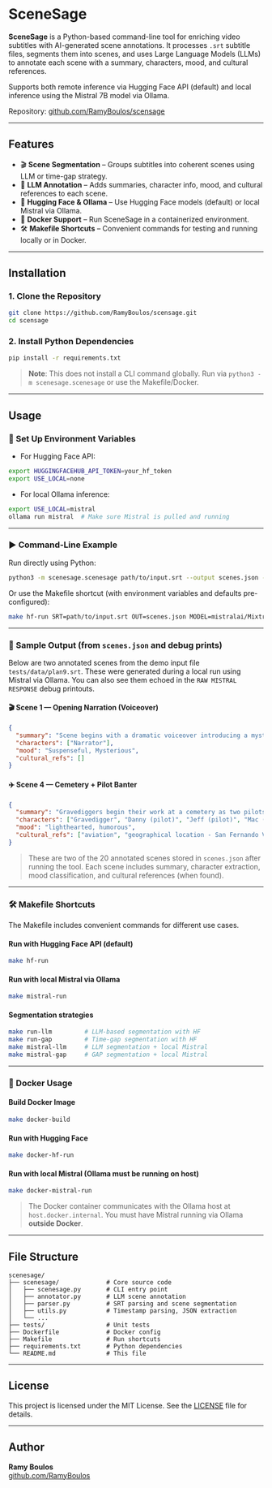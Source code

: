 

# SceneSage

**SceneSage** is a Python-based command-line tool for enriching video subtitles with AI-generated scene annotations. It processes `.srt` subtitle files, segments them into scenes, and uses Large Language Models (LLMs) to annotate each scene with a summary, characters, mood, and cultural references.

Supports both remote inference via Hugging Face API (default) and local inference using the Mistral 7B model via Ollama.

Repository: [github.com/RamyBoulos/scensage](https://github.com/RamyBoulos/scensage)

---

## Features

- 🎬 **Scene Segmentation** – Groups subtitles into coherent scenes using LLM or time-gap strategy.
- 🤖 **LLM Annotation** – Adds summaries, character info, mood, and cultural references to each scene.
- 🔌 **Hugging Face & Ollama** – Use Hugging Face models (default) or local Mistral via Ollama.
- 🐳 **Docker Support** – Run SceneSage in a containerized environment.
- 🛠️ **Makefile Shortcuts** – Convenient commands for testing and running locally or in Docker.

---

## Installation

### 1. Clone the Repository

```bash
git clone https://github.com/RamyBoulos/scensage.git
cd scensage
```

### 2. Install Python Dependencies

```bash
pip install -r requirements.txt
```

> **Note**: This does not install a CLI command globally. Run via `python3 -m scenesage.scenesage` or use the Makefile/Docker.

---

## Usage

### 🔧 Set Up Environment Variables

- For Hugging Face API:

```bash
export HUGGINGFACEHUB_API_TOKEN=your_hf_token
export USE_LOCAL=none
```

- For local Ollama inference:

```bash
export USE_LOCAL=mistral
ollama run mistral  # Make sure Mistral is pulled and running
```

---

### ▶️ Command-Line Example

Run directly using Python:

```bash
python3 -m scenesage.scenesage path/to/input.srt --output scenes.json --model mistralai/Mixtral-8x7B-Instruct-v0.1
```

Or use the Makefile shortcut (with environment variables and defaults pre-configured):

```bash
make hf-run SRT=path/to/input.srt OUT=scenes.json MODEL=mistralai/Mixtral-8x7B-Instruct-v0.1
```

---

### 📄 Sample Output (from `scenes.json` and debug prints)

Below are two annotated scenes from the demo input file `tests/data/plan9.srt`. These were generated during a local run using Mistral via Ollama. You can also see them echoed in the `RAW MISTRAL RESPONSE` debug printouts.

#### 🎬 Scene 1 — Opening Narration (Voiceover)

```json
{
  "summary": "Scene begins with a dramatic voiceover introducing a mysterious story involving extraterrestrial grave robbers and the future. The narrator promises to reveal the full story based on secret testimonies of survivors.",
  "characters": ["Narrator"],
  "mood": "Suspenseful, Mysterious",
  "cultural_refs": []
}
```

#### ✈️ Scene 4 — Cemetery + Pilot Banter

```json
{
  "summary": "Gravediggers begin their work at a cemetery as two pilots engage in a light-hearted radio conversation with air traffic control, referencing Burbank Airport (San Fernando Valley) and the possibility of one pilot sleeping.",
  "characters": ["Gravedigger", "Danny (pilot)", "Jeff (pilot)", "Mac (air traffic control)"],
  "mood": "lighthearted, humorous",
  "cultural_refs": ["aviation", "geographical location - San Fernando Valley"]
}
```

> These are two of the 20 annotated scenes stored in `scenes.json` after running the tool. Each scene includes summary, character extraction, mood classification, and cultural references (when found).

---

### 🛠️ Makefile Shortcuts

The Makefile includes convenient commands for different use cases.

#### Run with Hugging Face API (default)

```bash
make hf-run
```

#### Run with local Mistral via Ollama

```bash
make mistral-run
```

#### Segmentation strategies

```bash
make run-llm         # LLM-based segmentation with HF
make run-gap         # Time-gap segmentation with HF
make mistral-llm     # LLM segmentation + local Mistral
make mistral-gap     # GAP segmentation + local Mistral
```

---

### 🐳 Docker Usage

#### Build Docker Image

```bash
make docker-build
```

#### Run with Hugging Face

```bash
make docker-hf-run
```

#### Run with local Mistral (Ollama must be running on host)

```bash
make docker-mistral-run
```

> The Docker container communicates with the Ollama host at `host.docker.internal`. You must have Mistral running via Ollama **outside Docker**.

---

## File Structure

```
scenesage/
├── scenesage/             # Core source code
│   ├── scenesage.py       # CLI entry point
│   ├── annotator.py       # LLM scene annotation
│   ├── parser.py          # SRT parsing and scene segmentation
│   ├── utils.py           # Timestamp parsing, JSON extraction
│   └── ...
├── tests/                 # Unit tests
├── Dockerfile             # Docker config
├── Makefile               # Run shortcuts
├── requirements.txt       # Python dependencies
└── README.md              # This file
```

---

## License

This project is licensed under the MIT License. See the [LICENSE](LICENSE) file for details.

---

## Author

**Ramy Boulos**  
[github.com/RamyBoulos](https://github.com/RamyBoulos)